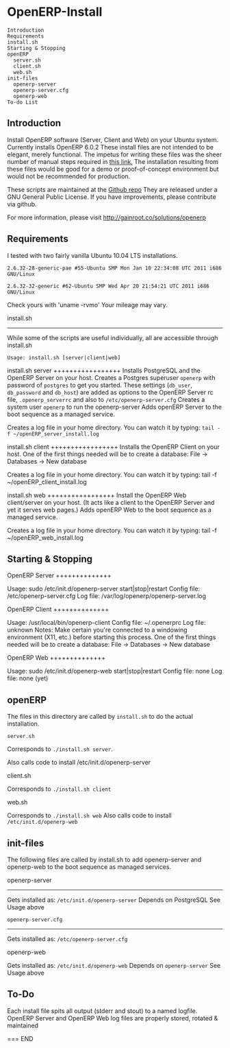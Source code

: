 OpenERP-Install
===============

	Introduction
	Requirements
	install.sh
	Starting & Stopping
	openERP
	  server.sh
	  client.sh
	  web.sh
	init-files
	  openerp-server
	  openerp-server.cfg
	  openerp-web
	To-do List

Introduction
------------
Install OpenERP software (Server, Client and Web) on your Ubuntu system.
Currently installs OpenERP 6.0.2
These install files are not intended to be elegant, merely functional.
The impetus for writing these files was the sheer number of manual steps
required in
[this link.](http://doc.openerp.com/v6.0/install/index.html#installation-link)
The installation resulting from these files would be good for a demo or
proof-of-concept environment but would not be recommended for production.

These scripts are maintained at the [Github repo](https://github.com/JGifford/OpenERP-Install)
They are released under a GNU General Public License. If you have improvements,
please contribute via github.


For more information, please visit http://gainroot.co/solutions/openerp


Requirements
------------
I tested with two fairly vanilla Ubuntu 10.04 LTS installations.

`2.6.32-28-generic-pae #55-Ubuntu SMP Mon Jan 10 22:34:08 UTC 2011 i686 GNU/Linux`

`2.6.32-32-generic #62-Ubuntu SMP Wed Apr 20 21:54:21 UTC 2011 i686 GNU/Linux`

Check yours with 'uname -rvmo'
Your mileage may vary.


install.sh
__________
While some of the scripts are useful individually, all are accessible through
install.sh

`Usage: install.sh [server|client|web]`

install.sh server
+++++++++++++++++
Installs PostgreSQL and the OpenERP Server on your host.
Creates a Postgres superuser `openerp` with password of `postgres` to get you
started. These settings (`db_user`, `db_password` and `db_host`) are added as options
to the OpenERP Server rc file, `.openerp_serverrc` and also
to `/etc/openerp-server.cfg`
Creates a system user `openerp` to run the openerp-server
Adds openERP Server to the boot sequence as a managed service.

Creates a log file in your home directory. You can watch it by typing:
	`tail -f ~/openERP_server_install.log`

install.sh client
+++++++++++++++++
Installs the OpenERP Client on your host.
One of the first things needed will be to create a database:
File -> Databases -> New database

Creates a log file in your home directory. You can watch it by typing:
	tail -f ~/openERP_client_install.log

install.sh web
+++++++++++++++++
Install the OpenERP Web client/server on your host.
(It acts like a client to the OpenERP Server and yet it serves web pages.)
Adds openERP Web to the boot sequence as a managed service.

Creates a log file in your home directory. You can watch it by typing:
	tail -f ~/openERP_web_install.log

Starting & Stopping
-------------------

OpenERP Server
++++++++++++++

Usage:		sudo /etc/init.d/openerp-server start|stop|restart
Config file:	/etc/openerp-server.cfg
Log file:	/var/log/openerp/openerp-server.log

OpenERP Client
++++++++++++++

Usage:		/usr/local/bin/openerp-client
Config file:	~/.openerprc
Log file:	unknown
Notes:		Make certain you're connected to a windowing environment
		(X11, etc.) before starting this process.
		One of the first things needed will be to create a database:
		File -> Databases -> New database

OpenERP Web
++++++++++++++

Usage:		sudo /etc/init.d/openerp-web start|stop|restart
Config file:	none
Log file:	none (yet)

openERP
-------
The files in this directory are called by `install.sh` to do the actual
installation.

`server.sh`


Corresponds to `./install.sh server`.

Also calls code to install /etc/init.d/openerp-server

client.sh


Corresponds to `./install.sh client`

web.sh


Corresponds to `./install.sh web`
Also calls code to install `/etc/init.d/openerp-web`


init-files
----------
The following files are called by install.sh to add openerp-server
and openerp-web to the boot sequence as managed services.

openerp-server

-----------------

Gets installed as: `/etc/init.d/openerp-server`
Depends on PostgreSQL
See Usage above

`openerp-server.cfg`

-----------------

Gets installed as: `/etc/openerp-server.cfg`

openerp-web


Gets installed as: `/etc/init.d/openerp-web`
Depends on `openerp-server`
See Usage above


To-Do
-----

Each install file spits all output (stderr and stout) to a named logfile.
OpenERP Server and OpenERP Web log files are properly stored, rotated & maintained

===
END
